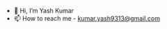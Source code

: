 - 👋 Hi, I’m Yash Kumar
- 📫 How to reach me - kumar.yash9313@gmail.com

<!---
iamyamar/iamyamar is a ✨ special ✨ repository because its `README.md` (this file) appears on your GitHub profile.
You can click the Preview link to take a look at your changes.
--->
